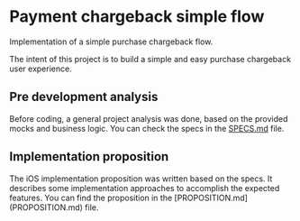 # Payment chargeback simple flow

Implementation of a simple purchase chargeback flow.

The intent of this project is to build a simple and easy purchase chargeback user experience.

## Pre development analysis

Before coding, a general project analysis was done, based on the provided mocks and business logic.
You can check the specs in the [SPECS.md](SPECS.md) file.

## Implementation proposition

The iOS implementation proposition was written based on the specs. It describes some implementation approaches to accomplish the expected features. You can find the proposition in the [PROPOSITION.md] (PROPOSITION.md) file.